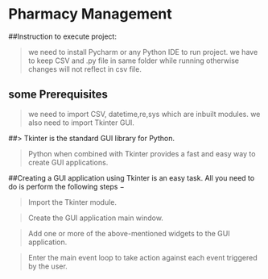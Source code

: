 # Pharmacy Management 

##Instruction to execute project:
 
> we need to install Pycharm or any Python IDE to run project.
> we have to keep CSV and .py file in same folder while running otherwise changes will not reflect in csv file.

## some Prerequisites

> we need to import CSV, datetime,re,sys which are inbuilt  modules.
> we also need to import Tkinter GUI.

##> Tkinter is the standard GUI library for Python.
   > Python when combined with Tkinter provides a fast and easy way to create GUI applications. 

##Creating a GUI application using Tkinter is an easy task. All you need to do is perform the following steps −

> Import the Tkinter module.

> Create the GUI application main window.

> Add one or more of the above-mentioned widgets to the GUI application.

> Enter the main event loop to take action against each event triggered by the user.

